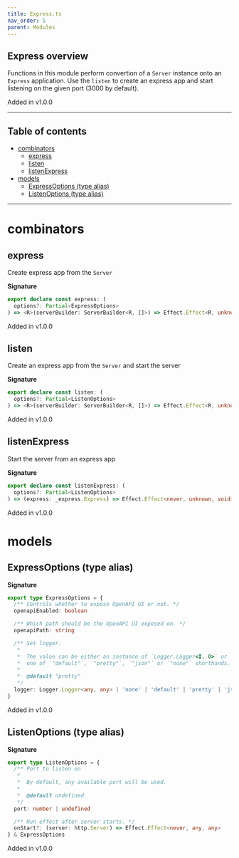 ```yaml
---
title: Express.ts
nav_order: 5
parent: Modules
---
```


## Express overview

Functions in this module perform convertion of a `Server` instance onto
an `Express` application. Use the `listen` to create an express app and
start listening on the given port (3000 by default).

Added in v1.0.0

---

<h2 class="text-delta">Table of contents</h2>

- [combinators](#combinators)
  - [express](#express)
  - [listen](#listen)
  - [listenExpress](#listenexpress)
- [models](#models)
  - [ExpressOptions (type alias)](#expressoptions-type-alias)
  - [ListenOptions (type alias)](#listenoptions-type-alias)

---

# combinators

## express

Create express app from the `Server`

**Signature**

```ts
export declare const express: (
  options?: Partial<ExpressOptions>
) => <R>(serverBuilder: ServerBuilder<R, []>) => Effect.Effect<R, unknown, _express.Express>
```

Added in v1.0.0

## listen

Create an express app from the `Server` and start the server

**Signature**

```ts
export declare const listen: (
  options?: Partial<ListenOptions>
) => <R>(serverBuilder: ServerBuilder<R, []>) => Effect.Effect<R, unknown, void>
```

Added in v1.0.0

## listenExpress

Start the server from an express app

**Signature**

```ts
export declare const listenExpress: (
  options?: Partial<ListenOptions>
) => (express: _express.Express) => Effect.Effect<never, unknown, void>
```

Added in v1.0.0

# models

## ExpressOptions (type alias)

**Signature**

```ts
export type ExpressOptions = {
  /** Controls whether to expose OpenAPI UI or not. */
  openapiEnabled: boolean

  /** Which path should be the OpenAPI UI exposed on. */
  openapiPath: string

  /** Set logger.
   *
   *  The value can be either an instance of `Logger.Logger<I, O>` or
   *  one of `"default"`, `"pretty"`, `"json"` or `"none"` shorthands.
   *
   *  @default "pretty"
   */
  logger: Logger.Logger<any, any> | 'none' | 'default' | 'pretty' | 'json'
}
```

Added in v1.0.0

## ListenOptions (type alias)

**Signature**

```ts
export type ListenOptions = {
  /** Port to listen on
   *
   *  By default, any available port will be used.
   *
   *  @default undefined
   */
  port: number | undefined

  /** Run effect after server starts. */
  onStart?: (server: http.Server) => Effect.Effect<never, any, any>
} & ExpressOptions
```

Added in v1.0.0
